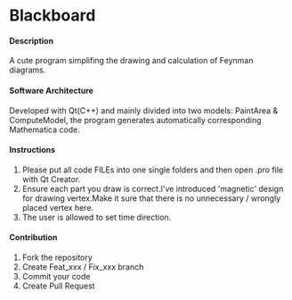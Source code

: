 # Blackboard

#### Description
A cute program simplifing the drawing and calculation of Feynman diagrams.

#### Software Architecture
Developed with Qt(C++) and mainly divided into two models: PaintArea & ComputeModel, the program generates automatically corresponding Mathematica code.


#### Instructions

1.  Please put all code FILEs into one single folders and then open .pro file with Qt Creator.
2.  Ensure each part you draw is correct.I've introduced 'magnetic' design for drawing vertex.Make it sure that there is no unnecessary / wrongly placed vertex here. 
3.  The user is allowed to set time direction.

#### Contribution

1.  Fork the repository
2.  Create Feat_xxx / Fix_xxx branch
3.  Commit your code
4.  Create Pull Request

